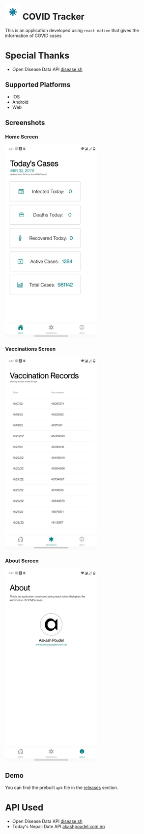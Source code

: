 
# <img src="assets/icon.png" width="50"> COVID Tracker 
This is an application developed using `react native` that gives the information of COVID cases
# Special Thanks 
- Open Disease Data API [disease.sh](https://disease.sh)
## Supported Platforms
- IOS
- Android
- Web
## Screenshots
 ### Home Screen
  <img src="assets/home.jpg" width="300"> 

### Vaccinations Screen
 <img src="assets/vaccinations.jpg" width="300"> 

### About Screen
 <img src="assets/about.jpg" width="300"> 
 
 ## Demo
 You can find the prebuilt `apk` file in the [releases](https://github.com/akashpoudelnp/covid-tracker-react-native/releases) section.
 
 # API Used
- Open Disease Data API [disease.sh](https://disease.sh)
- Today's Nepali Date API [akashpoudel.com.np](https://akashpoudel.com.np/nepalidate.php?api=true)
